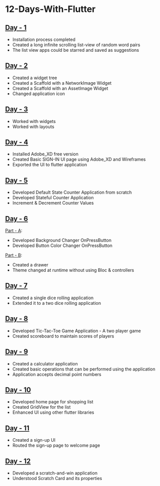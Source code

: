 # 12-Days-With-Flutter

## [Day - 1](https://github.com/risg99/30DaysWithFlutter/tree/master/myapp)
  * Installation process completed
  * Created a long infinite scrolling list-view of random word pairs
  * The list view apps could be starred and saved as suggestions
  
## [Day - 2](https://github.com/risg99/30DaysWithFlutter/tree/master/i_am_rich)
  * Created a widget tree
  * Created a Scaffold with a NetworkImage Widget
  * Created a Scaffold with an AssetImage Widget
  * Changed application icon
  
## [Day - 3](https://github.com/risg99/30DaysWithFlutter/tree/master/layout_examples)
  * Worked with widgets
  * Worked with layouts

## [Day - 4](https://github.com/risg99/30DaysWithFlutter/tree/master/ui_trial)
  * Installed Adobe_XD free version
  * Created Basic SIGN-IN UI page using Adobe_XD and Wireframes
  * Exported the UI to flutter application
  
## [Day - 5](https://github.com/risg99/30DaysWithFlutter/tree/master/counter_app_stateful)
  * Developed Default State Counter Application from scratch
  * Developed Stateful Counter Application
  * Increment & Decrement Counter Values
  
## [Day - 6](https://github.com/risg99/30DaysWithFlutter/tree/master/dynamic_themes)
  [Part - A](https://github.com/risg99/30DaysWithFlutter/tree/master/dynamic_themes/bg_changer):
  * Developed Background Changer OnPressButton
  * Developed Button Color Changer OnPressButton
  
  [Part - B](https://github.com/risg99/30DaysWithFlutter/tree/master/dynamic_themes/dynamic_theming):
  * Created a drawer
  * Theme changed at runtime without using Bloc & controllers
  
## [Day - 7](https://github.com/risg99/30DaysWithFlutter/tree/master/dice_rolling_app)
* Created a single dice rolling application
* Extended it to a two dice rolling application

## [Day - 8](https://github.com/risg99/30DaysWithFlutter/tree/master/tic_tac_toe)
* Developed Tic-Tac-Toe Game Application - A two player game
* Created scoreboard to maintain scores of players

## [Day - 9](https://github.com/risg99/30DaysWithFlutter/tree/master/calculator_app)
* Created a calculator application
* Created basic operations that can be performed using the application
* Application accepts decimal point numbers

## [Day - 10](https://github.com/risg99/30DaysWithFlutter/tree/master/shopping_list)
* Developed home page for shopping list
* Created GridView for the list
* Enhanced UI using other flutter libraries

## [Day - 11](https://github.com/risg99/30DaysWithFlutter/tree/master/friendly_chat)
* Created a sign-up UI
* Routed the sign-up page to welcome page

## [Day - 12](https://github.com/risg99/30DaysWithFlutter/tree/master/scratch_and_win)
* Developed a scratch-and-win application
* Understood Scratch Card and its properties
